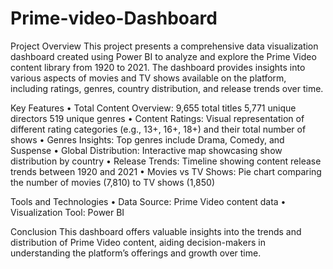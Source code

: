 # Prime-video-Dashboard

Project Overview
This project presents a comprehensive data visualization dashboard created using Power BI to analyze and explore the Prime Video content library from 1920 to 2021. The dashboard provides insights into various aspects of movies and TV shows available on the platform, including ratings, genres, country distribution, and release trends over time.

Key Features
•	Total Content Overview:
		9,655 total titles
		5,771 unique directors
	  519 unique genres
 •	Content Ratings:
Visual representation of different rating categories (e.g., 13+, 16+, 18+) and their total number of shows
	•	Genres Insights:
Top genres include Drama, Comedy, and Suspense
	•	Global Distribution:
Interactive map showcasing show distribution by country
	•	Release Trends:
Timeline showing content release trends between 1920 and 2021
	•	Movies vs TV Shows:
Pie chart comparing the number of movies (7,810) to TV shows (1,850)

Tools and Technologies
	•	Data Source: Prime Video content data
	•	Visualization Tool: Power BI

Conclusion
This dashboard offers valuable insights into the trends and distribution of Prime Video content, aiding decision-makers in understanding the platform’s offerings and growth over time.
